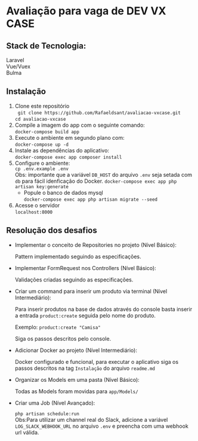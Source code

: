 # Avaliação para vaga de DEV VX CASE

## Stack de Tecnologia:  
Laravel  
Vue/Vuex  
Bulma  

## Instalação
 1. Clone este repositório  
 ` git clone https://github.com/Rafaeldsant/avaliacao-vxcase.git`  
 `cd avaliacao-vxcase`  
 2. Compile a imagem do app com o seguinte comando:  
 `docker-compose build app`  
 3. Execute o ambiente em segundo plano com:  
 `docker-compose up -d`
 4. Instale as dependências do aplicativo:  
 `docker-compose exec app composer install`
 4. Configure o ambiente:  
 `cp .env.example .env`  
 Obs: importante que a variável `DB_HOST` do arquivo `.env` seja setada com `db` para fácil idenficação do Docker.
 `docker-compose exec app php artisan key:generate`  
    - Popule o banco de dados mysql  
 `docker-compose exec app php artisan migrate --seed`  
 4. Acesse o servidor  
 `localhost:8000`  


## Resolução dos desafios

- Implementar o conceito de Repositories no projeto (Nível Básico):  

	Pattern implementado seguindo as especificações.

- Implementar FormRequest nos Controllers (Nível Básico):  

	Validações criadas seguindo as especificações.

- Criar um command para inserir um produto via terminal (Nível Intermediário):  

	Para inserir produtos na base de dados através do console basta inserir a entrada `product:create` seguida pelo nome do produto.  
	
	Exemplo: `product:create "Camisa"`  
	
	Siga os passos descritos pelo console.

- Adicionar Docker ao projeto (Nível Intermediário):  

	Docker configurado e funcional, para executar o aplicativo siga os passos descritos na tag `Instalação` do arquivo `readme.md`

- Organizar os Models em uma pasta (Nível Básico):  

	Todas as Models foram movidas para `app/Models/`

- Criar uma Job (Nível Avançado):  

	`php artisan schedule:run`  
	Obs:Para utilizar um channel real do Slack, adicione a variável `LOG_SLACK_WEBHOOK_URL` no arquivo `.env` e preencha com uma webhook url válida.
